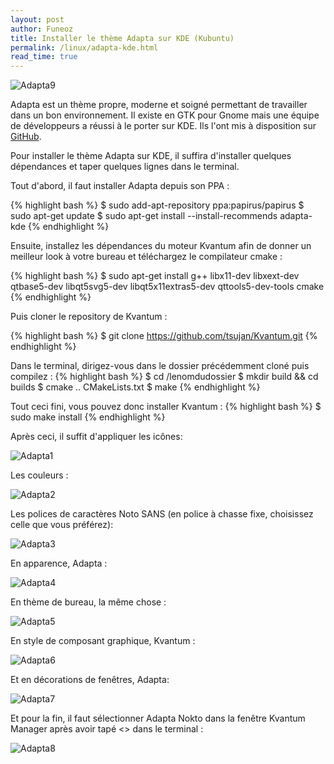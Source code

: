 ```yaml
---
layout: post
author: Funeoz
title: Installer le thème Adapta sur KDE (Kubuntu)
permalink: /linux/adapta-kde.html
read_time: true
---
```


![Adapta9](/techlovers/assets/image9adapta.png) 


Adapta est un thème propre, moderne et soigné permettant de travailler dans un bon environnement. Il existe en GTK pour Gnome mais une équipe de développeurs a réussi à le porter sur KDE. Ils l'ont mis à disposition sur [GitHub](https://github.com/PapirusDevelopmentTeam/adapta-kde).

Pour installer le thème Adapta sur KDE, il suffira d'installer quelques dépendances et taper quelques lignes dans le terminal.

Tout d'abord, il faut installer Adapta depuis son PPA : 

{% highlight bash %}
$ sudo add-apt-repository ppa:papirus/papirus
$ sudo apt-get update
$ sudo apt-get install --install-recommends adapta-kde
{% endhighlight %}

Ensuite, installez les dépendances du moteur Kvantum afin de donner un meilleur look à votre bureau et téléchargez le compilateur cmake :

{% highlight bash %}
$ sudo apt-get install g++ libx11-dev libxext-dev qtbase5-dev libqt5svg5-dev libqt5x11extras5-dev qttools5-dev-tools cmake
{% endhighlight %}

Puis cloner le repository de Kvantum :

{% highlight bash %}
$ git clone https://github.com/tsujan/Kvantum.git
{% endhighlight %}

Dans le terminal, dirigez-vous dans le dossier précédemment cloné puis compilez :
{% highlight bash %}
$ cd /lenomdudossier
$ mkdir build && cd builds
$ cmake .. CMakeLists.txt
$ make
{% endhighlight %}

Tout ceci fini, vous pouvez donc installer Kvantum :
{% highlight bash %}
$ sudo make install
{% endhighlight %}

Après ceci, il suffit d'appliquer les icônes:

![Adapta1](/techlovers/assets/image1adapta.png) 

Les couleurs :

![Adapta2](/techlovers/assets/image2adapta.png) 

Les polices de caractères Noto SANS (en police à chasse fixe, choisissez celle que vous préférez):

![Adapta3](/techlovers/assets/image3adapta.png) 

En apparence, Adapta :

![Adapta4](/techlovers/assets/image4adapta.png) 

En thème de bureau, la même chose :

![Adapta5](/techlovers/assets/image5adapta.png) 

En style de composant graphique, Kvantum :

![Adapta6](/techlovers/assets/image6adapta.png) 

Et en décorations de fenêtres, Adapta:

![Adapta7](/techlovers/assets/image7adapta.png) 

Et pour la fin, il faut sélectionner Adapta Nokto dans la fenêtre Kvantum Manager après avoir tapé <<kvantummanager>> dans le terminal :

![Adapta8](/techlovers/assets/image8adapta.png) 









